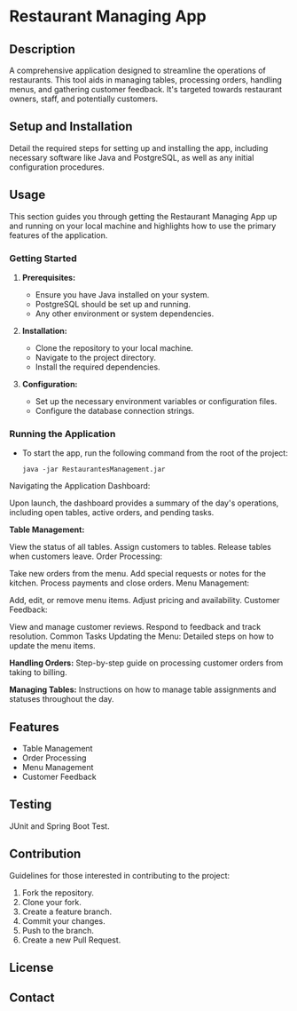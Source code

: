 # Restaurant Managing App

## Description
A comprehensive application designed to streamline the operations of restaurants. This tool aids in managing tables, processing orders, handling menus, and gathering customer feedback. It's targeted towards restaurant owners, staff, and potentially customers.

## Setup and Installation
Detail the required steps for setting up and installing the app, including necessary software like Java and PostgreSQL, as well as any initial configuration procedures.

## Usage

This section guides you through getting the Restaurant Managing App up and running on your local machine and highlights how to use the primary features of the application.

### Getting Started

1. **Prerequisites:**
   - Ensure you have Java installed on your system.
   - PostgreSQL should be set up and running.
   - Any other environment or system dependencies.

2. **Installation:**
   - Clone the repository to your local machine.
   - Navigate to the project directory.
   - Install the required dependencies.

3. **Configuration:**
   - Set up the necessary environment variables or configuration files.
   - Configure the database connection strings.

### Running the Application

- To start the app, run the following command from the root of the project:
  ```shell
  java -jar RestaurantesManagement.jar
Navigating the Application
Dashboard: 

Upon launch, the dashboard provides a summary of the day's operations, including open tables, active orders, and pending tasks.

**Table Management:**

View the status of all tables.
Assign customers to tables.
Release tables when customers leave.
Order Processing:

Take new orders from the menu.
Add special requests or notes for the kitchen.
Process payments and close orders.
Menu Management:

Add, edit, or remove menu items.
Adjust pricing and availability.
Customer Feedback:

View and manage customer reviews.
Respond to feedback and track resolution.
Common Tasks
Updating the Menu:
Detailed steps on how to update the menu items.

**Handling Orders:**
Step-by-step guide on processing customer orders from taking to billing.

**Managing Tables:**
Instructions on how to manage table assignments and statuses throughout the day.
## Features
- Table Management
- Order Processing
- Menu Management
- Customer Feedback

## Testing
JUnit and Spring Boot Test.

## Contribution
Guidelines for those interested in contributing to the project:
1. Fork the repository.
2. Clone your fork.
3. Create a feature branch.
4. Commit your changes.
5. Push to the branch.
6. Create a new Pull Request.

## License


## Contact

